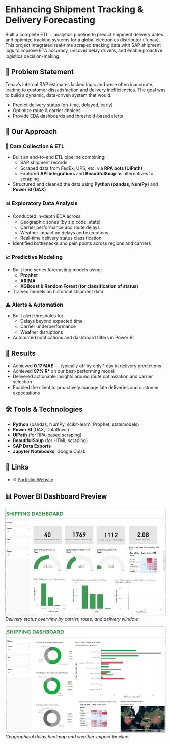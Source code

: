 # Enhancing Shipment Tracking & Delivery Forecasting

Built a complete ETL + analytics pipeline to predict shipment delivery dates and optimize tracking systems for a global electronics distributor (Tenav). This project integrated real-time scraped tracking data with SAP shipment logs to improve ETA accuracy, uncover delay drivers, and enable proactive logistics decision-making.

## 🚚 Problem Statement

Tenav’s internal SAP estimates lacked logic and were often inaccurate, leading to customer dissatisfaction and delivery inefficiencies. The goal was to build a dynamic, data-driven system that would:

- Predict delivery status (on-time, delayed, early)
- Optimize route & carrier choices
- Provide EDA dashboards and threshold-based alerts

## 🧠 Our Approach

### 🔄 Data Collection & ETL
- Built an end-to-end ETL pipeline combining:
  - SAP shipment records
  - Scraped data from FedEx, UPS, etc. via **RPA bots (UiPath)**
  - Explored **API integrations** and **BeautifulSoup** as alternatives to scraping
- Structured and cleaned the data using **Python (pandas, NumPy)** and **Power BI (DAX)**

### 📊 Exploratory Data Analysis
- Conducted in-depth EDA across:
  - Geographic zones (by zip code, state)
  - Carrier performance and route delays
  - Weather impact on delays and exceptions
  - Real-time delivery status classification
- Identified bottlenecks and pain points across regions and carriers

### 📈 Predictive Modeling
- Built time series forecasting models using:
  - **Prophet**
  - **ARIMA**
  - **XGBoost & Random Forest (for classification of status)**
- Trained models on historical shipment data

### ⚠️ Alerts & Automation
- Built alert thresholds for:
  - Delays beyond expected time
  - Carrier underperformance
  - Weather disruptions
- Automated notifications and dashboard filters in Power BI

## 🎯 Results

- Achieved **0.17 MAE** — typically off by only 1 day in delivery predictions  
- Achieved **97% R²** on our best-performing model  
- Delivered actionable insights around route optimization and carrier selection  
- Enabled the client to proactively manage late deliveries and customer expectations

## 🛠 Tools & Technologies

- **Python** (pandas, NumPy, scikit-learn, Prophet, statsmodels)
- **Power BI** (DAX, Dataflows)
- **UiPath** (for RPA-based scraping)
- **BeautifulSoup** (for HTML scraping)
- **SAP Data Exports**
- **Jupyter Notebooks**, Google Colab

## 🔗 Links

- 🌐 [Portfolio Website](https://krutikasoni.github.io)

## 📊 Power BI Dashboard Preview

![Shipping Dashboard 1](ShippingDashboardSnippet.png)
*Delivery status overview by carrier, route, and delivery window.*

![Shipping Dashboard 2](ShippingDashboardSnippet2.png)
*Geographical delay heatmap and weather-impact timeline.*



